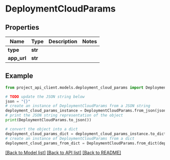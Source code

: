 # DeploymentCloudParams


## Properties

Name | Type | Description | Notes
------------ | ------------- | ------------- | -------------
**type** | **str** |  | 
**app_url** | **str** |  | 

## Example

```python
from project_api_client.models.deployment_cloud_params import DeploymentCloudParams

# TODO update the JSON string below
json = "{}"
# create an instance of DeploymentCloudParams from a JSON string
deployment_cloud_params_instance = DeploymentCloudParams.from_json(json)
# print the JSON string representation of the object
print(DeploymentCloudParams.to_json())

# convert the object into a dict
deployment_cloud_params_dict = deployment_cloud_params_instance.to_dict()
# create an instance of DeploymentCloudParams from a dict
deployment_cloud_params_from_dict = DeploymentCloudParams.from_dict(deployment_cloud_params_dict)
```
[[Back to Model list]](../README.md#documentation-for-models) [[Back to API list]](../README.md#documentation-for-api-endpoints) [[Back to README]](../README.md)


